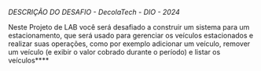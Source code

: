 *DESCRIÇÃO DO DESAFIO - DecolaTech - DIO - 2024*

Neste Projeto de LAB você será desafiado a construir um sistema para um estacionamento, que será usado para gerenciar os 
veículos estacionados e realizar suas operações, como por exemplo adicionar um veículo, remover um veículo (e exibir o valor 
cobrado durante o período) e listar os veículos****
